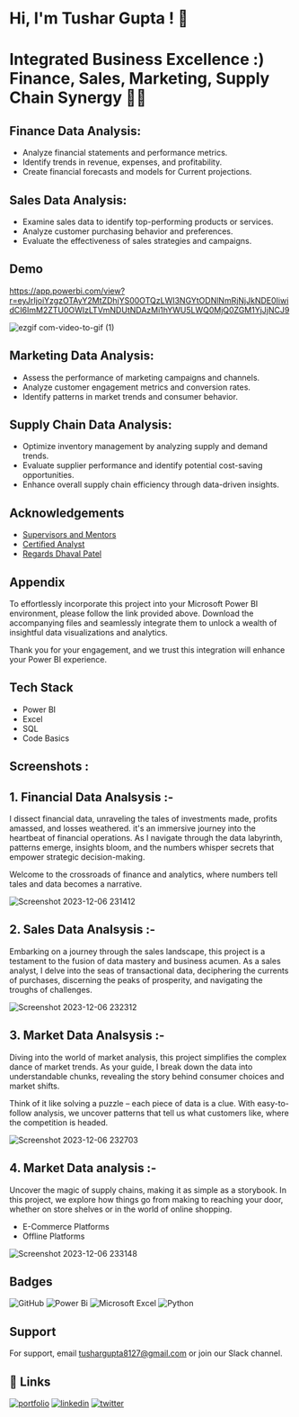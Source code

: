 
# Hi, I'm Tushar Gupta ! 👋


# Integrated Business Excellence :) Finance, Sales, Marketing, Supply Chain Synergy 🌱✨

## Finance Data Analysis:
- Analyze financial statements and performance metrics.
- Identify trends in revenue, expenses, and profitability.
- Create financial forecasts and models for Current projections.

## Sales Data Analysis:
- Examine sales data to identify top-performing products or services.
- Analyze customer purchasing behavior and preferences.
- Evaluate the effectiveness of sales strategies and campaigns.

## Demo
https://app.powerbi.com/view?r=eyJrIjoiYzgzOTAyY2MtZDhjYS00OTQzLWI3NGYtODNlNmRjNjJkNDE0IiwidCI6ImM2ZTU0OWIzLTVmNDUtNDAzMi1hYWU5LWQ0MjQ0ZGM1YjJjNCJ9

![ezgif com-video-to-gif (1)](https://github.com/Analytic-Ally/Business_Analytics/assets/149322654/de9ae8ca-24bb-49ba-834e-c1e73d5b25b8)

## Marketing Data Analysis:

- Assess the performance of marketing campaigns and channels.
- Analyze customer engagement metrics and conversion rates.
- Identify patterns in market trends and consumer behavior.

## Supply Chain Data Analysis:

- Optimize inventory management by analyzing supply and demand trends.
- Evaluate supplier performance and identify potential cost-saving opportunities.
- Enhance overall supply chain efficiency through data-driven insights.

## Acknowledgements

 - [Supervisors and Mentors](https://awesomeopensource.com/project/elangosundar/awesome-README-templates)
 - [Certified Analyst](https://codebasics.io/certificate/CB-51-186546)
 - [Regards Dhaval Patel](https://www.linkedin.com/in/dhavalsays/)


## Appendix

To effortlessly incorporate this project into your Microsoft Power BI environment, please follow the link provided above. Download the accompanying files and seamlessly integrate them to unlock a wealth of insightful data visualizations and analytics.

Thank you for your engagement, and we trust this integration will enhance your Power BI experience.


## Tech Stack

- Power BI 
- Excel 
- SQL 
- Code Basics
## Screenshots :
## 1. Financial Data Analsysis :-
 I dissect financial data, unraveling the tales of investments made, profits amassed, and losses weathered.  it's an immersive journey into the heartbeat of financial operations. As I navigate through the data labyrinth, patterns emerge, insights bloom, and the numbers whisper secrets that empower strategic decision-making.

Welcome to the crossroads of finance and analytics, where numbers tell tales and data becomes a narrative.

![Screenshot 2023-12-06 231412](https://github.com/Analytic-Ally/Business_Analytics/assets/149322654/f9bbd394-f94a-4b9d-86cf-46c3025cd058)

## 2. Sales Data Analsysis :- 
Embarking on a journey through the sales landscape, this project is a testament to the fusion of data mastery and business acumen. As a sales analyst, I delve into the seas of transactional data, deciphering the currents of purchases, discerning the peaks of prosperity, and navigating the troughs of challenges.

![Screenshot 2023-12-06 232312](https://github.com/Analytic-Ally/Business_Analytics/assets/149322654/88835ce0-3f95-44c2-a1f5-a737d1a3ae6b)

## 3. Market Data Analsysis :- 
Diving into the world of market analysis, this project simplifies the complex dance of market trends. As your guide, I break down the data into understandable chunks, revealing the story behind consumer choices and market shifts.

Think of it like solving a puzzle – each piece of data is a clue. With easy-to-follow analysis, we uncover patterns that tell us what customers like, where the competition is headed. 

![Screenshot 2023-12-06 232703](https://github.com/Analytic-Ally/Business_Analytics/assets/149322654/8d895a01-1046-41c4-aee6-67424379ace2)

## 4. Market Data analysis :-
Uncover the magic of supply chains, making it as simple as a storybook. In this project, we explore how things go from making to reaching your door, whether on store shelves or in the world of online shopping.

- E-Commerce Platforms
- Offline Platforms

![Screenshot 2023-12-06 233148](https://github.com/Analytic-Ally/Business_Analytics/assets/149322654/9b133451-c476-41a1-bef5-a397e7268ad5)
## Badges

![GitHub](https://img.shields.io/badge/github-%23121011.svg?style=for-the-badge&logo=github&logoColor=white)
![Power Bi](https://img.shields.io/badge/power_bi-F2C811?style=for-the-badge&logo=powerbi&logoColor=black)
![Microsoft Excel](https://img.shields.io/badge/Microsoft_Excel-217346?style=for-the-badge&logo=microsoft-excel&logoColor=white)
![Python](https://img.shields.io/badge/python-3670A0?style=for-the-badge&logo=python&logoColor=ffdd54)
	

## Support

For support, email tushargupta8127@gmail.com or join our Slack channel.


## 🔗 Links
[![portfolio](https://img.shields.io/badge/my_portfolio-000?style=for-the-badge&logo=ko-fi&logoColor=white)](https://github.com/Analytic-Ally)
[![linkedin](https://img.shields.io/badge/linkedin-0A66C2?style=for-the-badge&logo=linkedin&logoColor=white)](https://www.linkedin.com/in/tushar-gupta-3b29b5144//)
[![twitter](https://img.shields.io/badge/twitter-1DA1F2?style=for-the-badge&logo=twitter&logoColor=white)](https://twitter.com/TusharG8127)


